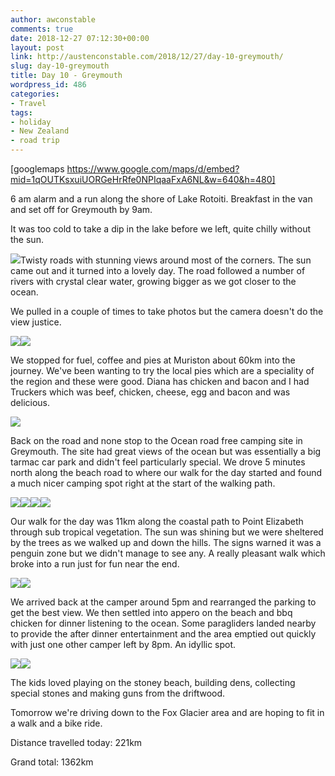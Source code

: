 ```yaml
---
author: awconstable
comments: true
date: 2018-12-27 07:12:30+00:00
layout: post
link: http://austenconstable.com/2018/12/27/day-10-greymouth/
slug: day-10-greymouth
title: Day 10 - Greymouth
wordpress_id: 486
categories:
- Travel
tags:
- holiday
- New Zealand
- road trip
---
```


[googlemaps https://www.google.com/maps/d/embed?mid=1qOUTKsxuiUORGeHrRfe0NPIqaaFxA6NL&w=640&h=480]

6 am alarm and a run along the shore of Lake Rotoiti. Breakfast in the van and set off for Greymouth by 9am.

It was too cold to take a dip in the lake before we left, quite chilly without the sun.

![](../../../images/2018/12/img_0139.jpg)Twisty roads with stunning views around most of the corners. The sun came out and it turned into a lovely day. The road followed a number of rivers with crystal clear water, growing bigger as we got closer to the ocean.

We pulled in a couple of times to take photos but the camera doesn't do the view justice.

![](../../../images/2018/12/img_2721.jpg)![](../../../images/2018/12/img_2720.jpg)

We stopped for fuel, coffee and pies at Muriston about 60km into the journey. We've been wanting to try the local pies which are a speciality of the region and these were good. Diana has chicken and bacon and I had Truckers which was beef, chicken, cheese, egg and bacon and was delicious.

![](../../../images/2018/12/img_2736.jpg)

Back on the road and none stop to the Ocean road free camping site in Greymouth. The site had great views of the ocean but was essentially a big tarmac car park and didn't feel particularly special. We drove 5 minutes north along the beach road to where our walk for the day started and found a much nicer camping spot right at the start of the walking path.

![](../../../images/2018/12/img_0155.jpg)![](../../../images/2018/12/img_2730.jpg)![](../../../images/2018/12/img_2731.jpg)![](../../../images/2018/12/img_0161.jpg)

Our walk for the day was 11km along the coastal path to Point Elizabeth through sub tropical vegetation. The sun was shining but we were sheltered by the trees as we walked up and down the hills. The signs warned it was a penguin zone but we didn't manage to see any. A really pleasant walk which broke into a run just for fun near the end.

![](../../../images/2018/12/img_2740.jpg)![](../../../images/2018/12/img_2749.jpg)

We arrived back at the camper around 5pm and rearranged the parking to get the best view. We then settled into appero on the beach and bbq chicken for dinner listening to the ocean. Some paragliders landed nearby to provide the after dinner entertainment and the area emptied out quickly with just one other camper left by 8pm. An idyllic spot.

![](../../../images/2018/12/img_2752.jpg)![](../../../images/2018/12/img_2734.jpg)

The kids loved playing on the stoney beach, building dens, collecting special stones and making guns from the driftwood.

Tomorrow we're driving down to the Fox Glacier area and are hoping to fit in a walk and a bike ride.

Distance travelled today: 221km

Grand total: 1362km
